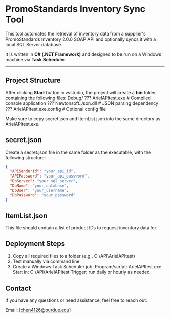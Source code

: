 # PromoStandards Inventory Sync Tool

This tool automates the retrieval of inventory data from a supplier's PromoStandards Inventory 2.0.0 SOAP API and optionally syncs it with a local SQL Server database.

It is written in **C# (.NET Framework)** and designed to be run on a Windows machine via **Task Scheduler**.

---

## Project Structure
After clicking **Start** button in vsstudio, the project will create a **bin** folder containing the following files:
Debug/
??? ArielAPItest.exe        # Compiled console application
??? Newtonsoft.Json.dll     # JSON parsing dependency
??? ArielAPItest.exe.config # Optional config file

Make sure to copy secret.json and ItemList.json into the same directory as ArielAPItest.exe.

## secret.json
Create a secret.json file in the same folder as the executable, with the following structure:

```json
{
  "APISenderId": "your_api_id",
  "APIPassword": "your_api_password",
  "DbServer": "your_sql_server",
  "DbName": "your_database",
  "DbUser": "your_username",
  "DbPassword": "your_password"
}
```
## ItemList.json
This file should contain a list of product IDs to request inventory data for.


## Deployment Steps
1. Copy all required files to a folder (e.g., C:\API\ArielAPItest)
2. Test manually via command line
3. Create a Windows Task Scheduler job:
	Program/script: ArielAPItest.exe
	Start in: C:\API\ArielAPItest
	Trigger: run daily or hourly as needed

## Contact
If you have any questions or need assistance, feel free to reach out:

Email: [chen4126@purdue.edu]
